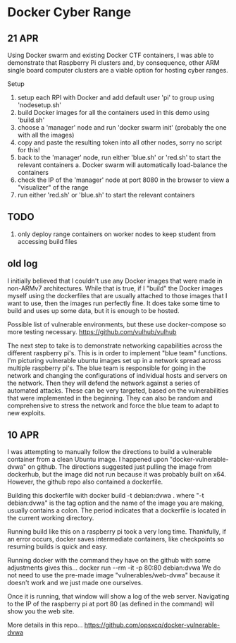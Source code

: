 # Docker Cyber Range

## 21 APR

Using Docker swarm and existing Docker CTF containers, I was able to demonstrate that Raspberry Pi clusters and, by consequence, other ARM single board computer clusters are a viable option for hosting cyber ranges.

Setup
1. setup each RPI with Docker and add default user 'pi' to group using 'nodesetup.sh'
2. build Docker images for all the containers used in this demo using 'build.sh'
3. choose a 'manager' node and run 'docker swarm init' (probably the one with all the images)
4. copy and paste the resulting token into all other nodes, sorry no script for this!
5. back to the 'manager' node, run either 'blue.sh' or 'red.sh' to start the relevant containers
	a. Docker swarm will automatically load-balance the containers
6. check the IP of the 'manager' node at port 8080 in the browser to view a "visualizer" of the range
7. run either 'red.sh' or 'blue.sh' to start the relevant containers

## TODO

1. only deploy range containers on worker nodes to keep student from accessing build files

## old log

I initially believed that I couldn't use any Docker images that were made in non-ARMv7 architectures.
While that is true, if I "build" the Docker images myself using the dockerfiles that are usually attached to those images that I want to use, then the images run perfectly fine.
It does take some time to build and uses up some data, but it is enough to be hosted.

Possible list of vulnerable environments, but these use docker-compose so more testing necessary.
https://github.com/vulhub/vulhub

The next step to take is to demonstrate networking capabilities across the different raspberry pi's.
This is in order to implement "blue team" functions.
I'm picturing vulnerable ubuntu images set up in a network spread across multiple raspberry pi's.
The blue team is responsible for going in the network and changing the configurations of individual hosts and servers on the network.
Then they will defend the network against a series of automated attacks.
These can be very targeted, based on the vulnerabilities that were implemented in the beginning.
They can also be random and comprehensive to stress the network and force the blue team to adapt to new exploits.

## 10 APR

I was attempting to manually follow the directions to build a vulnerable container from a clean Ubuntu image.
I happened upon "docker-vulnerable-dvwa" on github.
The directions suggested just pulling the image from dockerhub, but the image did not run because it was probably built on x64.
However, the github repo also contained a dockerfile.

Building this dockerfile with
	docker build -t debian:dvwa .
where "-t debian:dvwa" is the tag option and the name of the image you are making, usually contains a colon.
The period indicates that a dockerfile is located in the current working directory.

Running build like this on a raspberry pi took a very long time.
Thankfully, if an error occurs, docker saves intermediate containers, like checkpoints so resuming builds is quick and easy.

Running docker with the command they have on the github with some adjustments gives this...
	docker run --rm -it -p 80:80 debian:dvwa
We do not need to use the pre-made image "vulnerables/web-dvwa" because it doesn't work and we just made one ourselves.

Once it is running, that window will show a log of the web server.
Navigating to the IP of the raspberry pi at port 80 (as defined in the command) will show you the web site.

More details in this repo...
https://github.com/opsxcq/docker-vulnerable-dvwa

